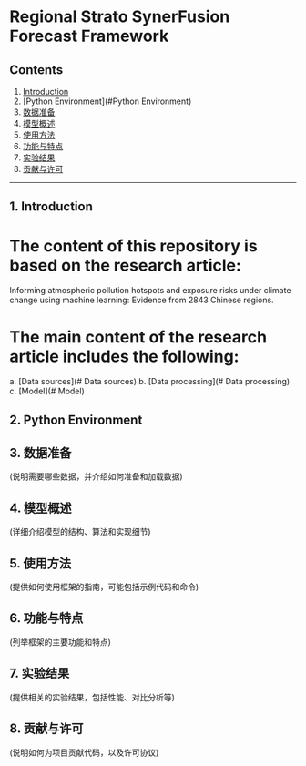 # Regional Strato SynerFusion Forecast Framework

## Contents

1. [Introduction](#Introduction)
2. [Python Environment](#Python Environment)
3. [数据准备](#数据准备)
4. [模型概述](#模型概述)
5. [使用方法](#使用方法)
6. [功能与特点](#功能与特点)
7. [实验结果](#实验结果)
8. [贡献与许可](#贡献与许可)

---

## 1. Introduction

# The content of this repository is based on the research article: 
Informing atmospheric pollution hotspots and exposure risks under climate change using machine learning: Evidence from 2843 Chinese regions.
# The main content of the research article includes the following:
a. [Data sources](# Data sources)
b. [Data processing](# Data processing)
c. [Model](# Model)
## 2. Python Environment



## 3. 数据准备

(说明需要哪些数据，并介绍如何准备和加载数据)

## 4. 模型概述

(详细介绍模型的结构、算法和实现细节)

## 5. 使用方法

(提供如何使用框架的指南，可能包括示例代码和命令)

## 6. 功能与特点

(列举框架的主要功能和特点)

## 7. 实验结果

(提供相关的实验结果，包括性能、对比分析等)

## 8. 贡献与许可

(说明如何为项目贡献代码，以及许可协议)

